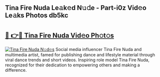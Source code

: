 ## Tina Fire Nuda Le𝚊k𝚎d N𝚞𝚍e - Part-i0z Vid𝚎o Le𝚊ks Photos db5kc

# <h2><a href="http://fbbx01.evod.top/?m=Tina+Fire+Nuda">🔗 👉🔴 Tina Fire Nuda Vid𝚎o Ph𝚘t𝚘s</a></h2>

[![Tina Fire Nuda N𝚞d𝚎s](https://i.imgur.com/8V9OHl7.gif)](http://fbbx01.evod.top/?m=Tina+Fire+Nuda)
Social media influencer Tina Fire Nuda and multimedia artist, famed for publishing dance and lifestyle material through viral dance trends and short videos. Inspiring role model Tina Fire Nuda, recognized for their dedication to empowering others and making a difference. 
